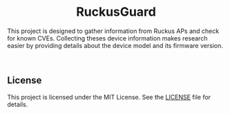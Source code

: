 <h1 align="center"> RuckusGuard </h1>

This project is designed to gather information from Ruckus APs and check for known CVEs. Collecting theses device information makes research easier by providing details about the device model and its firmware version.

<br>


## License
This project is licensed under the MIT License. See the [LICENSE](LICENSE) file for details.
